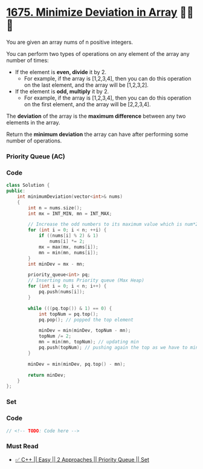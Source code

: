 # [1675. Minimize Deviation in Array](https://leetcode.com/problems/minimize-deviation-in-array/) 🌟🌟🌟

You are given an array nums of n positive integers.

You can perform two types of operations on any element of the array any number of times:

-   If the element is **even, divide** it by 2.
    -   For example, if the array is [1,2,3,4], then you can do this operation on the last element, and the array will be [1,2,3,2].
-   If the element is **odd, multiply** it by 2.
    -   For example, if the array is [1,2,3,4], then you can do this operation on the first element, and the array will be [2,2,3,4].

The **deviation** of the array is the **maximum difference** between any two elements in the array.

Return the **minimum deviation** the array can have after performing some number of operations.

### Priority Queue (AC)

### Code

```cpp
class Solution {
public:
    int minimumDeviation(vector<int>& nums)
    {
        int n = nums.size();
        int mx = INT_MIN, mn = INT_MAX;

        // Increase the odd numbers to its maximum value which is num*2 & track min,max num.
        for (int i = 0; i < n; ++i) {
            if ((nums[i] % 2) & 1)
                nums[i] *= 2;
            mx = max(mx, nums[i]);
            mn = min(mn, nums[i]);
        }
        int minDev = mx - mn;

        priority_queue<int> pq;
        // Inserting nums Priority queue (Max Heap)
        for (int i = 0; i < n; i++) {
            pq.push(nums[i]);
        }

        while (((pq.top()) & 1) == 0) {
            int topNum = pq.top();
            pq.pop(); // popped the top element

            minDev = min(minDev, topNum - mn);
            topNum /= 2;
            mn = min(mn, topNum); // updating min
            pq.push(topNum); // pushing again the top as we have to minimize the max
        }

        minDev = min(minDev, pq.top() - mn);

        return minDev;
    }
};
```

### Set

### Code

```cpp
// <!-- TODO: Code here -->
```

### Must Read

-   [✅ C++ || Easy || 2 Approaches || Priority Queue || Set](https://leetcode.com/problems/minimize-deviation-in-array/discuss/1781709/C%2B%2B-oror-Easy-oror-2-Approaches-oror-Priority-Queue-oror-Set)
